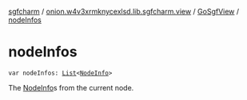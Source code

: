 [sgfcharm](../../index.md) / [onion.w4v3xrmknycexlsd.lib.sgfcharm.view](../index.md) / [GoSgfView](index.md) / [nodeInfos](./node-infos.md)

# nodeInfos

`var nodeInfos: `[`List`](https://kotlinlang.org/api/latest/jvm/stdlib/kotlin.collections/-list/index.html)`<`[`NodeInfo`](../../onion.w4v3xrmknycexlsd.lib.sgfcharm.handle/-node-info/index.md)`>`

The [NodeInfo](../../onion.w4v3xrmknycexlsd.lib.sgfcharm.handle/-node-info/index.md)s from the current node.


